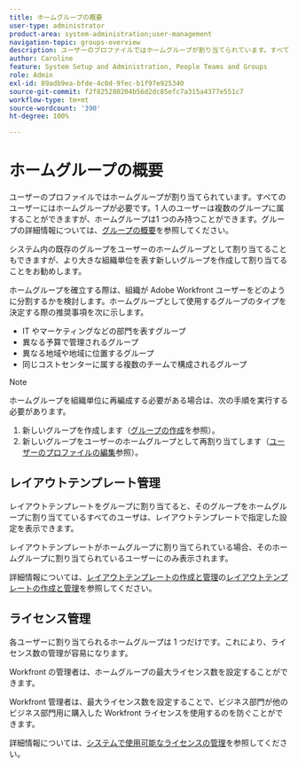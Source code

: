 ```yaml
---
title: ホームグループの概要
user-type: administrator
product-area: system-administration;user-management
navigation-topic: groups-overview
description: ユーザーのプロファイルではホームグループが割り当てられています。すべてのユーザーにはホームグループが必要です。1 人のユーザーは複数のグループに属することができますが、ホームグループは1 つのみ持つことができます。システム内の既存のグループをユーザーのホームグループとして割り当てることもできますが、より大きな組織単位を表す新しいグループを作成して割り当てることをお勧めします。ホームグループを確立する際は、組織が Adobe Workfront ユーザーをどのように分割するかを検討します。
author: Caroline
feature: System Setup and Administration, People Teams and Groups
role: Admin
exl-id: 89adb9ea-bfde-4c0d-9fec-b1f97e925340
source-git-commit: f2f825280204b56d2dc85efc7a315a4377e551c7
workflow-type: tm+mt
source-wordcount: '390'
ht-degree: 100%

---
```


# ホームグループの概要

ユーザーのプロファイルではホームグループが割り当てられています。すべてのユーザーにはホームグループが必要です。1 人のユーザーは複数のグループに属することができますが、ホームグループは1 つのみ持つことができます。グループの詳細情報については、[グループの概要](../../../administration-and-setup/manage-groups/groups-overview/groups.md)を参照してください。

システム内の既存のグループをユーザーのホームグループとして割り当てることもできますが、より大きな組織単位を表す新しいグループを作成して割り当てることをお勧めします。

ホームグループを確立する際は、組織が Adobe Workfront ユーザーをどのように分割するかを検討します。ホームグループとして使用するグループのタイプを決定する際の推奨事項を次に示します。

* IT やマーケティングなどの部門を表すグループ
* 異なる予算で管理されるグループ
* 異なる地域や地域に位置するグループ
* 同じコストセンターに属する複数のチームで構成されるグループ

>[!NOTE]
>
>ホームグループを組織単位に再編成する必要がある場合は、次の手順を実行する必要があります。
>1. 新しいグループを作成します（[グループの作成](../../../administration-and-setup/manage-groups/create-and-manage-groups/create-a-group.md)を参照）。
>1. 新しいグループをユーザーのホームグループとして再割り当てします（[ユーザーのプロファイルの編集](../../../administration-and-setup/add-users/create-and-manage-users/edit-a-users-profile.md)参照）。
>

## レイアウトテンプレート管理

レイアウトテンプレートをグループに割り当てると、そのグループをホームグループに割り当てているすべてのユーザは、レイアウトテンプレートで指定した設定を表示できます。

レイアウトテンプレートがホームグループに割り当てられている場合、そのホームグループに割り当てられているユーザーにのみ表示されます。

詳細情報については、[レイアウトテンプレートの作成と管理](../../../administration-and-setup/customize-workfront/use-layout-templates/create-and-manage-layout-templates.md)の[レイアウトテンプレートの作成と管理](../../../administration-and-setup/customize-workfront/use-layout-templates/create-and-manage-layout-templates.md)を参照してください。

## ライセンス管理

各ユーザーに割り当てられるホームグループは 1 つだけです。これにより、ライセンス数の管理が容易になります。

Workfront の管理者は、ホームグループの最大ライセンス数を設定することができます。

Workfront 管理者は、最大ライセンス数を設定することで、ビジネス部門が他のビジネス部門用に購入した Workfront ライセンスを使用するのを防ぐことができます。

詳細情報については、[システムで使用可能なライセンスの管理](../../../administration-and-setup/get-started-wf-administration/manage-available-licenses-in-your-system.md)を参照してください。
